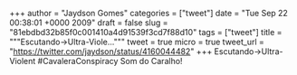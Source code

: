 
+++
author = "Jaydson Gomes"
categories = ["tweet"]
date = "Tue Sep 22 00:38:01 +0000 2009"
draft = false
slug = "81ebdbd32b85f0c001410a4d91539f3cd7f88d10"
tags = ["tweet"]
title = """Escutando-&gt;Ultra-Viole..."""
tweet = true
micro = true
tweet_url = "https://twitter.com/jaydson/status/4160044482"
+++
Escutando-&gt;Ultra-Violent #CavaleraConspiracy  Som do Caralho!
